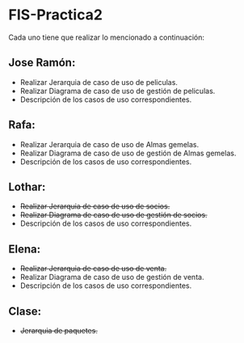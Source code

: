 FIS-Practica2
=============

Cada uno tiene que realizar lo mencionado a continuación:

Jose Ramón:
-----------
* Realizar Jerarquia de caso de uso de peliculas.
* Realizar Diagrama de caso de uso de gestión de peliculas.
* Descripción de los casos de uso correspondientes.

Rafa:
-----------
* Realizar Jerarquia de caso de uso de Almas gemelas.
* Realizar Diagrama de caso de uso de gestión de Almas gemelas.
* Descripción de los casos de uso correspondientes.

Lothar:
-----------
* ~~Realizar Jerarquia de caso de uso de socios.~~
* ~~Realizar Diagrama de caso de uso de gestión de socios.~~
* Descripción de los casos de uso correspondientes.

Elena:
-----------
* ~~Realizar Jerarquia de caso de uso de venta.~~
* Realizar Diagrama de caso de uso de gestión de venta.
* Descripción de los casos de uso correspondientes.

Clase:
------
* ~~Jerarquia de paquetes.~~
